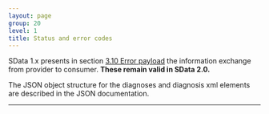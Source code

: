 ```yaml
---
layout: page
group: 20
level: 1
title: Status and error codes
---
```


SData 1.x presents in section [3.10 Error payload](../../core/0310/) the information exchange from provider to consumer. 
**These remain valid in SData 2.0.**

The JSON object structure for the diagnoses and diagnosis xml elements are described in the JSON documentation. 

***